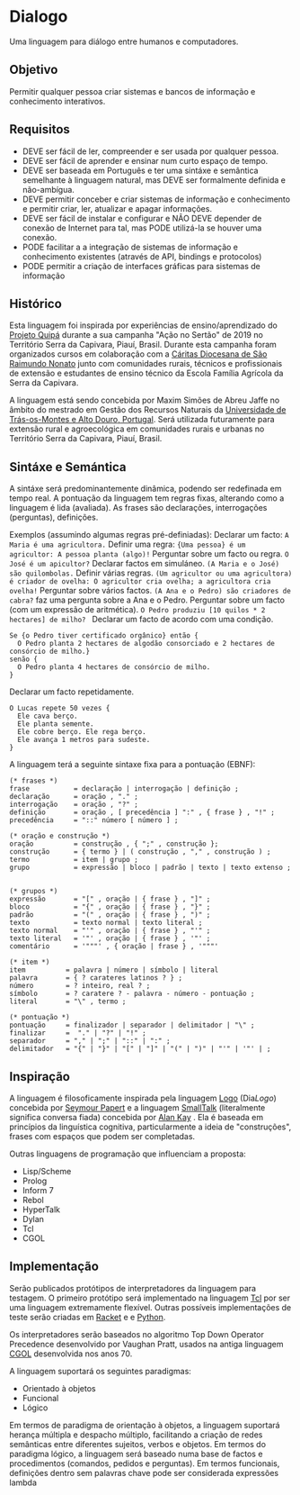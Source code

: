 # Dialogo
Uma linguagem para diálogo entre humanos e computadores.

## Objetivo
Permitir qualquer pessoa criar sistemas e bancos de informação e conhecimento interativos.

## Requisitos

* DEVE ser fácil de ler, compreender e ser usada por qualquer pessoa.
* DEVE ser fácil de aprender e ensinar num curto espaço de tempo.
* DEVE ser baseada em Português e ter uma sintáxe e semântica semelhante à linguagem natural, mas DEVE ser formalmente definida e não-ambígua.
* DEVE permitir conceber e criar sistemas de informação e conhecimento e permitir criar, ler, atualizar e apagar informações.
* DEVE ser fácil de instalar e configurar e NÃO DEVE depender de conexão de Internet para tal, mas PODE utilizá-la se houver uma conexão.
* PODE facilitar a a integração de sistemas de informação e conhecimento existentes (através de API, bindings e protocolos)
* PODE permitir a criação de interfaces gráficas para sistemas de informação

## Histórico
Esta linguagem foi inspirada por experiências de ensino/aprendizado do [Projeto Quipá](https://www.facebook.com/projetoquipa/) durante a sua campanha "Ação no Sertão" de 2019 no Território Serra da Capivara, Piauí, Brasil. Durante esta campanha foram organizados cursos em colaboração com a [Cáritas Diocesana de São Raimundo Nonato](https://www.facebook.com/CaritasSRN/) junto com comunidades rurais, técnicos e profissionais de extensão e estudantes de ensino técnico da Escola Família Agrícola da Serra da Capivara.

A linguagem está sendo concebida por Maxim Simões de Abreu Jaffe no âmbito do mestrado em Gestão dos Recursos Naturais da [Universidade de Trás-os-Montes e Alto Douro, Portugal](https://www.utad.pt/). Será utilizada futuramente para extensão rural e agroecológica em comunidades rurais e urbanas no Território Serra da Capivara, Piauí, Brasil.

## Sintáxe e Semántica

A sintáxe será predominantemente dinâmica, podendo ser redefinada em tempo real. A pontuação da linguagem tem regras fixas, alterando como a linguagem é lida (avaliada). As frases são declarações, interrogações (perguntas), definições.

Exemplos (assumindo algumas regras pré-definiadas):
Declarar um facto:
`A Maria é uma agricultora.`
Definir uma regra:
`{Uma pessoa} é um agricultor: A pessoa planta (algo)!`
Perguntar sobre um facto ou regra.
`O José é um apicultor?`
Declarar factos em simuláneo.
`(A Maria e o José) são quilombolas.`
Definir várias regras.
`(Um agricultor ou uma agricultora) é criador de ovelha: O agricultor cria ovelha; a agricultora cria ovelha!`
Perguntar sobre vários factos.
`(A Ana e o Pedro) são criadores de cabra?` faz uma pergunta sobre a Ana e o Pedro.
Perguntar sobre um facto (com um expressão de aritmética).
`O Pedro produziu [10 quilos * 2 hectares] de milho? `
Declarar um facto de acordo com uma condição.
```
Se {o Pedro tiver certificado orgânico} então {
  O Pedro planta 2 hectares de algodão consorciado e 2 hectares de consórcio de milho.}
senão {
  O Pedro planta 4 hectares de consórcio de milho.
}
```
Declarar um facto repetidamente.
```
O Lucas repete 50 vezes {
  Ele cava berço.
  Ele planta semente.
  Ele cobre berço. Ele rega berço.
  Ele avança 1 metros para sudeste.
}
```

A linguagem terá a seguinte sintaxe fixa para a pontuação (EBNF):

```
(* frases *)
frase           = declaração | interrogação | definição ;
declaração      = oração , "." ;
interrogação    = oração , "?" ;
definição       = oração , [ precedência ] ":" , { frase } , "!" ;
precedência     = "::" número [ número ] ;

(* oração e construção *)
oração          = construção , { ";" , construção };
construção      = { termo } | ( construção , "," , construção ) ;
termo           = item | grupo ;
grupo           = expressão | bloco | padrão | texto | texto extenso ;


(* grupos *)
expressão       = "[" , oração | { frase } , "]" ;
bloco           = "{" , oração | { frase } , "}" ;
padrão          = "(" , oração | { frase } , ")" ;
texto           = texto normal | texto literal ;
texto normal    = "'" , oração | { frase } , "'" ;
texto literal   = '"' , oração | { frase } , '"' ;
comentário      = '"""' , { oração | frase } , '"""'

(* item *)
item          = palavra | número | símbolo | literal
palavra       = { ? carateres latinos ? } ;
número        = ? inteiro, real ? ;
símbolo       = ? caratere ? - palavra - número - pontuação ;
literal       = "\" , termo ;

(* pontuação *)
pontuação     = finalizador | separador | delimitador | "\" ;
finalizar     =  "." | "?" | "!" ;
separador     = "," | ";" | "::" | ":" ;
delimitador   = "{" | "}" | "[" | "]" | "(" | ")" | "'" | '"' | ;
```

## Inspiração
A linguagem é filosoficamente inspirada pela linguagem [Logo](https://pt.wikipedia.org/wiki/Logo) (Dia*Logo*) concebida por [Seymour Papert](https://pt.wikipedia.org/wiki/Seymour_Papert) e a linguagem [SmallTalk](https://pt.wikipedia.org/wiki/Smalltalk) (literalmente significa conversa fiada) concebida por [Alan Kay](https://pt.wikipedia.org/wiki/Alan_Kay) . Ela é baseada em princípios da linguística cognitiva, particularmente a ideia de "construções", frases com espaços que podem ser completadas.

Outras linguagens de programação que influenciam a proposta:
* Lisp/Scheme
* Prolog
* Inform 7
* Rebol
* HyperTalk
* Dylan
* Tcl
* CGOL

## Implementação
Serão publicados protótipos de interpretadores da linguagem para testagem. O primeiro protótipo será implementado na linguagem [Tcl](https://pt.wikipedia.org/wiki/Tcl) por ser uma linguagem extremamente flexível. Outras possíveis implementações de teste serão criadas em [Racket](https://pt.wikipedia.org/wiki/Racket) e e [Python](https://pt.wikipedia.org/wiki/Python). 


Os interpretadores serão baseados no algoritmo Top Down Operator Precedence desenvolvido por Vaughan Pratt, usados na antiga linguagem [CGOL](https://en.wikipedia.org/wiki/CGOL) desenvolvida nos anos 70.

A linguagem suportará os seguintes paradigmas:
* Orientado à objetos
* Funcional
* Lógico

Em termos de paradigma de orientação à objetos, a linguagem suportará herança múltipla e despacho múltiplo, facilitando a criação de redes semânticas entre diferentes sujeitos, verbos e objetos.
Em termos do paradigma lógico, a linguagem será baseado numa base de factos e procedimentos (comandos, pedidos e perguntas).
Em termos funcionais, definições dentro sem palavras chave pode ser considerada expressões lambda

